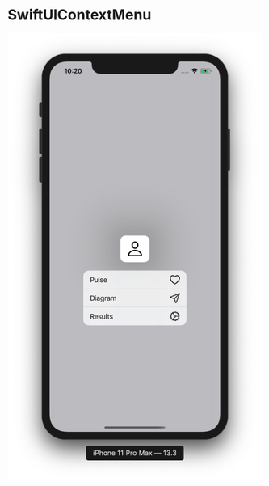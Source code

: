 # SwiftUIContextMenu

![](https://github.com/ram4ik/SwiftUIContextMenu/blob/master/SwiftUIContextMenu/Assets.xcassets/Screenshot%202020-01-14%20at%2022.20.33.imageset/Screenshot%202020-01-14%20at%2022.20.33.png)
